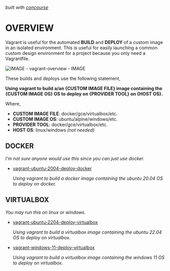   _built with
  [concourse](https://github.com/JeffDeCola/my-vagrant-boxes/blob/master/ci-README.md)_

# OVERVIEW

Vagrant is useful for the automated **BUILD** and **DEPLOY** of a custom image
in an isolated environment.  This is useful for easily launching a common
custom design environment for a project because you only need a Vagrantfile.

![IMAGE - vagrant-overview - IMAGE](pics/vagrant-overview.jpg)

These builds and deploys use the following statement,

**Using vagrant to build a/an {CUSTOM IMAGE FILE} image
containing the {CUSTOM IMAGE OS} OS
to deploy on {PROVIDER TOOL} on {HOST OS}.**

Where,

* **CUSTOM IMAGE FILE**: docker/gce/virtualbox/etc.
* **CUSTOM IMAGE OS**: ubuntu/alpine/windows/etc.
* **PROVIDER TOOL**: docker/gce/virtualbox/etc.
* **HOST OS**: linux/windows _(not needed)_

## DOCKER

_I'm not sure anyone would use this since you can just use docker._

* [vagrant-ubuntu-2004-deploy-docker](https://github.com/JeffDeCola/my-vagrant-boxes/tree/master/docker-build-and-deployment/vagrant-ubuntu-2004-deploy-docker)

  _Using vagrant to build a docker image
  containing the ubuntu 20.04 OS
  to deploy on docker._

## VIRTUALBOX

_You may run this on linux or windows._

* [vagrant-ubuntu-2204-deploy-virtualbox](https://github.com/JeffDeCola/my-vagrant-boxes/tree/master/virtualbox-build-and-deployment/vagrant-ubuntu-2204-deploy-virtualbox)

  _Using vagrant to build a virtualbox image
  containing the ubuntu 22.04 OS
  to deploy on virtualbox._

* [vagrant-windows-11-deploy-virtualbox](https://github.com/JeffDeCola/my-vagrant-boxes/tree/master/virtualbox-build-and-deployment/vagrant-windows-11-deploy-virtualbox)

  _Using vagrant to build a virtualbox image
  containing the windows 11 OS
  to deploy on virtualbox._
